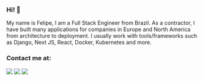 ### Hi! 👋

My name is Felipe, I am a Full Stack Engineer from Brazil. As a contractor, I have built many applications for companies in Europe and North America from architecture to deployment. I usually work with tools/frameworks such as Django, Next JS, React, Docker, Kubernetes and more. 

### Contact me at:

<a href="https://www.linkedin.com/in/felipe-bogaerts-de-mattos-720231126/"><img src="https://img.shields.io/badge/LinkedIn-0077B5?style=for-the-badge&logo=linkedin&logoColor=white" /></a> <a href="https://t.me/fbogaertsm"><img src="https://img.shields.io/badge/Telegram-2CA5E0?style=for-the-badge&logo=telegram&logoColor=white" /></a> <a href="mailto:me@felipebm.com"><img src="https://img.shields.io/badge/Gmail-D14836?style=for-the-badge&logo=gmail&logoColor=white " /></a>
